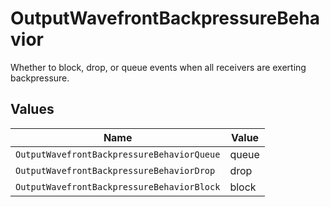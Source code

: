# OutputWavefrontBackpressureBehavior

Whether to block, drop, or queue events when all receivers are exerting backpressure.


## Values

| Name                                       | Value                                      |
| ------------------------------------------ | ------------------------------------------ |
| `OutputWavefrontBackpressureBehaviorQueue` | queue                                      |
| `OutputWavefrontBackpressureBehaviorDrop`  | drop                                       |
| `OutputWavefrontBackpressureBehaviorBlock` | block                                      |